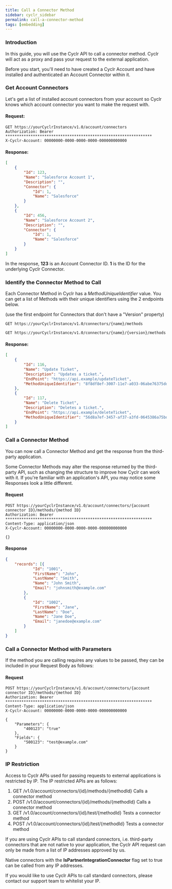 ```yaml
---
title: Call a Connector Method
sidebar: cyclr_sidebar
permalink: call-a-connector-method
tags: [embedding]
---
```


### Introduction

In this guide, you will use the Cyclr API to call a connector method. Cyclr will act as a proxy and pass your request to the external application.

Before you start, you'll need to have created a Cyclr Account and have installed and authenticated an Account Connector within it.

### Get Account Connectors

Let's get a list of installed account connectors from your account so Cyclr knows which account connector you want to make the request with.

#### Request:

```http
GET https://yourCyclrInstance/v1.0/account/connectors
Authorization: Bearer ****************************************************************
X-Cyclr-Account: 00000000-0000-0000-0000-000000000000
```

#### Response:

```json
[
    {
        "Id": 123,
        "Name": "Salesforce Account 1",
        "Description": "",
        "Connector": {
            "Id": 1,
            "Name": "Salesforce"
        }
    },
    {
        "Id": 456,
        "Name": "Salesforce Account 2",
        "Description": "",
        "Connector": {
            "Id": 1,
            "Name": "Salesforce"
        }
    }
]
```

In the response, **123** is an Account Connector ID. **1** is the ID for the underlying Cyclr Connector.

### Identify the Connector Method to Call

Each Connector Method in Cyclr has a *MethodUniqueIdentifier* value. You can get a list of Methods with their unique identifiers using the 2 endpoints below.

(use the first endpoint for Connectors that don't have a "Version" property)

```GET https://yourCyclrInstance/v1.0/connectors/{name}/methods```

```GET https://yourCyclrInstance/v1.0/connectors/{name}/{version}/methods```

#### Response:

```json
[
	{
		"Id": 116,
		"Name": "Update Ticket",
		"Description": "Updates a ticket.",
		"EndPoint": "https://api.example/updateTicket",
		"MethodUniqueIdentifier": "8f8df8ef-3007-11e7-a033-06abe76375dd"
	},
	{
		"Id": 117,
		"Name": "Delete Ticket",
		"Description": "Deletes a ticket.",
		"EndPoint": "https://api.example/deleteTicket",
		"MethodUniqueIdentifier": "56d8a7ef-3457-af37-a3fd-0645386a75bd"
	}
]
```


### Call a Connector Method

You can now call a Connector Method and get the response from the third-party application.

Some Connector Methods may alter the response returned by the third-party API, such as changing the structure to improve how Cyclr can work with it.  If you're familiar with an application's API, you may notice some Responses look a little different.

#### Request

```http
POST https://yourCyclrInstance/v1.0/account/connectors/{account connector ID}/methods/{method ID}
Authorization: Bearer ****************************************************************
Content-Type: application/json
X-Cyclr-Account: 00000000-0000-0000-0000-000000000000

{}
```

#### Response

```json
{
    "records": [{
            "Id": "1001",
            "FirstName": "John",
            "LastName": "Smith",
            "Name": "John Smith",
            "Email": "johnsmith@example.com"
        },
        {
            "Id": "1002",
            "FirstName": "Jane",
            "LastName": "Doe",
            "Name": "Jane Doe",
            "Email": "janedoe@example.com"
        }
    ]
}
```

### Call a Connector Method with Parameters

If the method you are calling requires any values to be passed, they can be included in your Request Body as follows:

#### Request

```http
POST https://yourCyclrInstance/v1.0/account/connectors/{account connector ID}/methods/{method ID}
Authorization: Bearer ****************************************************************
Content-Type: application/json
X-Cyclr-Account: 00000000-0000-0000-0000-000000000000

{
    "Parameters": {
        "400123": "true"
    },
    "Fields": {
        "500123": "test@example.com"
    }
}
```

### IP Restriction

Access to Cyclr APIs used for passing requests to external applications is restricted by IP. The IP restricted APIs are as follows:
1. GET /v1.0/account/connectors/{id}/methods/{methodId} Calls a connector method
2. POST /v1.0/account/connectors/{id}/methods/{methodId} Calls a connector method
3. GET /v1.0/account/connectors/{id}/test/{methodId} Tests a connector method
4. POST /v1.0/account/connectors/{id}/test/{methodId} Tests a connector method

If you are using Cyclr APIs to call standard connectors, i.e. third-party connectors that are not native to your application, the Cyclr API request can only be made from a list of IP addresses approved by us.

Native connectors with the **IsPartnerIntegrationConnector** flag set to true can be called from any IP addresses.

If you would like to use Cyclr APIs to call standard connectors, please contact our support team to whitelist your IP.
